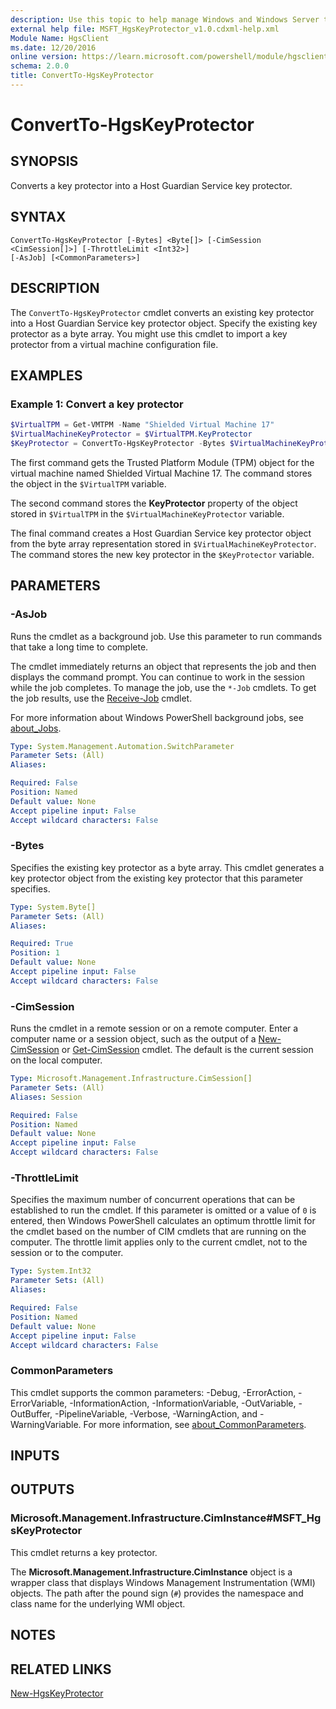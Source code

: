 ```yaml
---
description: Use this topic to help manage Windows and Windows Server technologies with Windows PowerShell.
external help file: MSFT_HgsKeyProtector_v1.0.cdxml-help.xml
Module Name: HgsClient
ms.date: 12/20/2016
online version: https://learn.microsoft.com/powershell/module/hgsclient/convertto-hgskeyprotector?view=windowsserver2022-ps&wt.mc_id=ps-gethelp
schema: 2.0.0
title: ConvertTo-HgsKeyProtector
---
```


# ConvertTo-HgsKeyProtector

## SYNOPSIS

Converts a key protector into a Host Guardian Service key protector.

## SYNTAX

```
ConvertTo-HgsKeyProtector [-Bytes] <Byte[]> [-CimSession <CimSession[]>] [-ThrottleLimit <Int32>]
[-AsJob] [<CommonParameters>]
```

## DESCRIPTION

The `ConvertTo-HgsKeyProtector` cmdlet converts an existing key protector into a Host Guardian
Service key protector object. Specify the existing key protector as a byte array. You might use
this cmdlet to import a key protector from a virtual machine configuration file.

## EXAMPLES

### Example 1: Convert a key protector

```powershell
$VirtualTPM = Get-VMTPM -Name "Shielded Virtual Machine 17"
$VirtualMachineKeyProtector = $VirtualTPM.KeyProtector
$KeyProtector = ConvertTo-HgsKeyProtector -Bytes $VirtualMachineKeyProtector
```

The first command gets the Trusted Platform Module (TPM) object for the virtual machine named
Shielded Virtual Machine 17. The command stores the object in the `$VirtualTPM` variable.

The second command stores the **KeyProtector** property of the object stored in `$VirtualTPM` in
the `$VirtualMachineKeyProtector` variable.

The final command creates a Host Guardian Service key protector object from the byte array
representation stored in `$VirtualMachineKeyProtector`. The command stores the new key protector
in the `$KeyProtector` variable.

## PARAMETERS

### -AsJob

Runs the cmdlet as a background job. Use this parameter to run commands that take a long time to
complete.

The cmdlet immediately returns an object that represents the job and then displays the command
prompt. You can continue to work in the session while the job completes. To manage the job, use the
`*-Job` cmdlets. To get the job results, use the
[Receive-Job](https://go.microsoft.com/fwlink/?LinkID=113372) cmdlet.

For more information about Windows PowerShell background jobs, see
[about_Jobs](https://go.microsoft.com/fwlink/?LinkID=113251).

```yaml
Type: System.Management.Automation.SwitchParameter
Parameter Sets: (All)
Aliases:

Required: False
Position: Named
Default value: None
Accept pipeline input: False
Accept wildcard characters: False
```

### -Bytes

Specifies the existing key protector as a byte array. This cmdlet generates a key protector object
from the existing key protector that this parameter specifies.

```yaml
Type: System.Byte[]
Parameter Sets: (All)
Aliases:

Required: True
Position: 1
Default value: None
Accept pipeline input: False
Accept wildcard characters: False
```

### -CimSession

Runs the cmdlet in a remote session or on a remote computer. Enter a computer name or a session
object, such as the output of a [New-CimSession](https://go.microsoft.com/fwlink/p/?LinkId=227967)
or [Get-CimSession](https://go.microsoft.com/fwlink/p/?LinkId=227966) cmdlet. The default is the
current session on the local computer.

```yaml
Type: Microsoft.Management.Infrastructure.CimSession[]
Parameter Sets: (All)
Aliases: Session

Required: False
Position: Named
Default value: None
Accept pipeline input: False
Accept wildcard characters: False
```

### -ThrottleLimit

Specifies the maximum number of concurrent operations that can be established to run the cmdlet. If
this parameter is omitted or a value of `0` is entered, then Windows PowerShell calculates an
optimum throttle limit for the cmdlet based on the number of CIM cmdlets that are running on the
computer. The throttle limit applies only to the current cmdlet, not to the session or to the
computer.

```yaml
Type: System.Int32
Parameter Sets: (All)
Aliases:

Required: False
Position: Named
Default value: None
Accept pipeline input: False
Accept wildcard characters: False
```

### CommonParameters

This cmdlet supports the common parameters: -Debug, -ErrorAction, -ErrorVariable,
-InformationAction, -InformationVariable, -OutVariable, -OutBuffer, -PipelineVariable, -Verbose,
-WarningAction, and -WarningVariable. For more information, see
[about_CommonParameters](http://go.microsoft.com/fwlink/?LinkID=113216).

## INPUTS

## OUTPUTS

### Microsoft.Management.Infrastructure.CimInstance#MSFT_HgsKeyProtector

This cmdlet returns a key protector.

The **Microsoft.Management.Infrastructure.CimInstance** object is a wrapper class that displays
Windows Management Instrumentation (WMI) objects. The path after the pound sign (`#`) provides the
namespace and class name for the underlying WMI object.

## NOTES

## RELATED LINKS

[New-HgsKeyProtector](./New-HgsKeyProtector.md)

